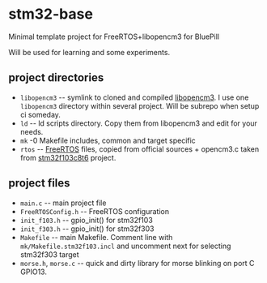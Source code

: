 # stm32-base

Minimal template project for FreeRTOS+libopencm3 for BluePill

Will be used for learning and some experiments.

## project directories

  * `libopencm3` -- symlink to cloned and compiled [libopencm3](https://github.com/libopencm3/libopencm3).
I use one `libopencm3` directory within several project. Will be subrepo when setup ci someday.
  * `ld` -- ld scripts directory. Copy them from libopencm3 and edit for your needs.
  * `mk` -0 Makefile includes, common and target specific
  * `rtos` -- [FreeRTOS](https://freertos.org/) files, copied from official sources + opencm3.c taken from [stm32f103c8t6](https://github.com/ve3wwg/stm32f103c8t6) project.

## project files

  * `main.c` -- main project file
  * `FreeRTOSConfig.h` -- FreeRTOS configuration
  * `init_f103.h` -- gpio_init() for stm32f103
  * `init_f303.h` -- gpio_init() for stm32f303
  * `Makefile` -- main Makefile. Comment line with `mk/Makefile.stm32f103.incl` and uncomment next for selecting stm32f303 target
  * `morse.h`, `morse.c` -- quick and dirty library for morse blinking on port C GPIO13.


